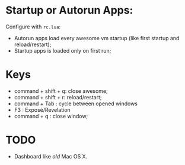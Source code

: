 # Startup or Autorun Apps:

Configure with `rc.lua`:

* Autorun apps load every awesome vm startup (like first startup and
  reload/restart);
* Startup apps is loaded only on first run;

# Keys

* command + shift + q: close awesome;
* command + shift + r: reload/restart;
* command + Tab      : cycle between opened windows
* F3                 : Exposé/Revelation
* command + q        : close window;

# TODO

* Dashboard like *old* Mac OS X.
